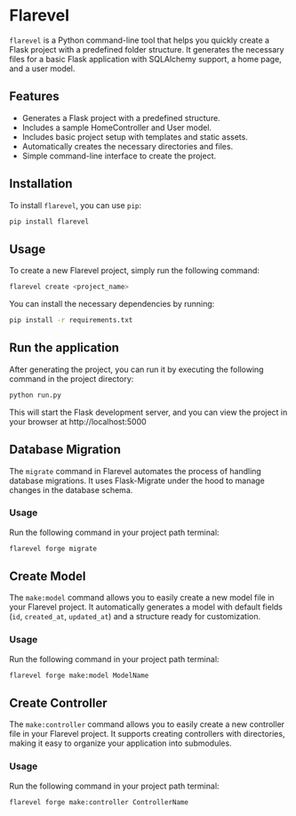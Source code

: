 # Flarevel

`flarevel` is a Python command-line tool that helps you quickly create a Flask project with a predefined folder structure. It generates the necessary files for a basic Flask application with SQLAlchemy support, a home page, and a user model.

## Features

- Generates a Flask project with a predefined structure.
- Includes a sample HomeController and User model.
- Includes basic project setup with templates and static assets.
- Automatically creates the necessary directories and files.
- Simple command-line interface to create the project.

## Installation

To install `flarevel`, you can use `pip`:

```bash
pip install flarevel
```

## Usage

To create a new Flarevel project, simply run the following command:

```bash
flarevel create <project_name>
```

You can install the necessary dependencies by running:
```bash
pip install -r requirements.txt
```

## Run the application

After generating the project, you can run it by executing the following command in the project directory:

```bash
python run.py
```

This will start the Flask development server, and you can view the project in your browser at http://localhost:5000


## Database Migration
The `migrate` command in Flarevel automates the process of handling database migrations. It uses Flask-Migrate under the hood to manage changes in the database schema.

### Usage

Run the following command in your project path terminal:

```bash
flarevel forge migrate
```

## Create Model

The `make:model` command allows you to easily create a new model file in your Flarevel project. It automatically generates a model with default fields (`id`, `created_at`, `updated_at`) and a structure ready for customization.

### Usage

Run the following command in your project path terminal:

```bash
flarevel forge make:model ModelName
```

## Create Controller

The `make:controller` command allows you to easily create a new controller file in your Flarevel project. It supports creating controllers with directories, making it easy to organize your application into submodules.

### Usage

Run the following command in your project path terminal:

```bash
flarevel forge make:controller ControllerName
```